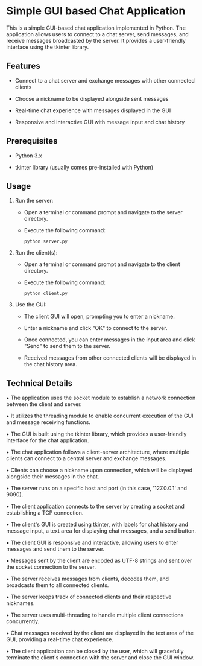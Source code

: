 # Simple GUI based Chat Application

This is a simple GUI-based chat application implemented in Python. The application allows users to connect to a chat server, send messages, and receive messages broadcasted by the server. It provides a user-friendly interface using the tkinter library.

## Features

- Connect to a chat server and exchange messages with other connected clients

- Choose a nickname to be displayed alongside sent messages

- Real-time chat experience with messages displayed in the GUI

- Responsive and interactive GUI with message input and chat history

## Prerequisites

- Python 3.x

- tkinter library (usually comes pre-installed with Python)

## Usage

1. Run the server:
   - Open a terminal or command prompt and navigate to the server directory.

   - Execute the following command:
     ```
     python server.py
     ```

2. Run the client(s):
   - Open a terminal or command prompt and navigate to the client directory.

   - Execute the following command:
     ```
     python client.py
     ```

3. Use the GUI:
   - The client GUI will open, prompting you to enter a nickname.
  
   - Enter a nickname and click "OK" to connect to the server.
   
   - Once connected, you can enter messages in the input area and click "Send" to send them to the server.
   
   - Received messages from other connected clients will be displayed in the chat history area.
   
## Technical Details

•	The application uses the socket module to establish a network connection between the client and server.

•	It utilizes the threading module to enable concurrent execution of the GUI and message receiving functions.

•	The GUI is built using the tkinter library, which provides a user-friendly interface for the chat application.

•	The chat application follows a client-server architecture, where multiple clients can connect to a central server and exchange messages.

•	Clients can choose a nickname upon connection, which will be displayed alongside their messages in the chat.

•	The server runs on a specific host and port (in this case, '127.0.0.1' and 9090).

•	The client application connects to the server by creating a socket and establishing a TCP connection.

•	The client's GUI is created using tkinter, with labels for chat history and message input, a text area for displaying chat messages, and a send button.

•	The client GUI is responsive and interactive, allowing users to enter messages and send them to the server.

•	Messages sent by the client are encoded as UTF-8 strings and sent over the socket connection to the server.

•	The server receives messages from clients, decodes them, and broadcasts them to all connected clients.

•	The server keeps track of connected clients and their respective nicknames.

•	The server uses multi-threading to handle multiple client connections concurrently.

•	Chat messages received by the client are displayed in the text area of the GUI, providing a real-time chat experience.

•	The client application can be closed by the user, which will gracefully terminate the client's connection with the server and close the GUI window.


